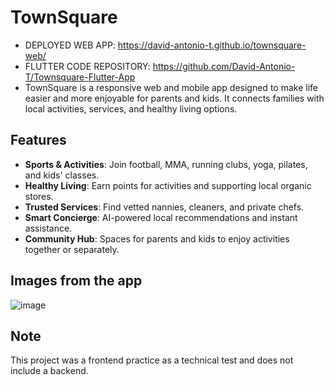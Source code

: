 # TownSquare
- DEPLOYED WEB APP: https://david-antonio-t.github.io/townsquare-web/
- FLUTTER CODE REPOSITORY: https://github.com/David-Antonio-T/Townsquare-Flutter-App
- TownSquare is a responsive web and mobile app designed to make life easier and more enjoyable for parents and kids. It connects families with local activities, services, and healthy living options.

## Features
- **Sports & Activities**: Join football, MMA, running clubs, yoga, pilates, and kids' classes.
- **Healthy Living**: Earn points for activities and supporting local organic stores.
- **Trusted Services**: Find vetted nannies, cleaners, and private chefs.
- **Smart Concierge**: AI-powered local recommendations and instant assistance.
- **Community Hub**: Spaces for parents and kids to enjoy activities together or separately.


## Images from the app

![image](https://github.com/user-attachments/assets/8da29315-3f97-418e-add7-e9046984830c)


## Note
This project was a frontend practice as a technical test and does not include a backend.
